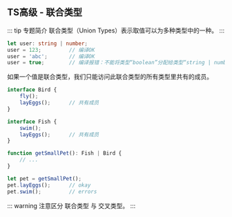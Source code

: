 ## TS高级 - 联合类型

::: tip 专题简介
联合类型（Union Types）表示取值可以为多种类型中的一种。
:::

```ts
let user: string | number;
user = 123;         // 编译OK
user = 'abc';       // 编译OK
user = true;        // 编译报错：不能将类型“boolean”分配给类型“string | number”。
```

如果一个值是联合类型，我们只能访问此联合类型的所有类型里共有的成员。
```ts
interface Bird {
    fly();
    layEggs();      // 共有成员
}

interface Fish {
    swim();
    layEggs();      // 共有成员
}

function getSmallPet(): Fish | Bird {
    // ...
}

let pet = getSmallPet();
pet.layEggs();      // okay
pet.swim();         // errors
```

::: warning 注意区分
联合类型 与 交叉类型。
:::
